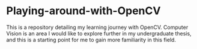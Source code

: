 # Playing-around-with-OpenCV

This is a repository detailing my learning journey with OpenCV. Computer Vision is an area I would like to explore further in my undergraduate thesis, and this is a starting point for me to gain more familiarity in this field. 

